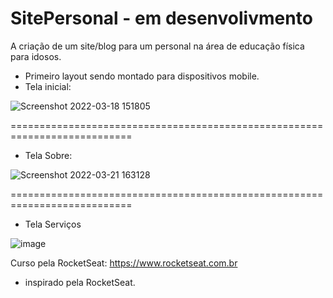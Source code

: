 # SitePersonal - em desenvolivmento

A criação de um site/blog para um personal na área de educação física para idosos.
  - Primeiro layout sendo montado para dispositivos mobile.
  - Tela inicial:


![Screenshot 2022-03-18 151805](https://user-images.githubusercontent.com/92753487/159060663-c1167c3c-7f1e-4ed7-8c5e-3c2b9f92b50f.png)

===========================================================================

  - Tela Sobre:

![Screenshot 2022-03-21 163128](https://user-images.githubusercontent.com/92753487/159349928-e8cedada-f75e-433f-9dd2-6d09a91c9de0.png)

===========================================================================

  - Tela Serviços

![image](https://user-images.githubusercontent.com/92753487/161830766-087fc6de-d9f8-4bee-9b54-a4c31a70057a.png)


Curso pela RocketSeat: https://www.rocketseat.com.br
 
  - inspirado pela RocketSeat.
